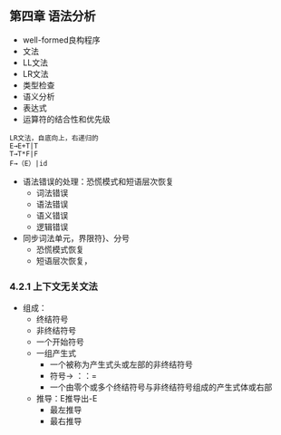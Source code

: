 ## 第四章 语法分析  
  - well-formed良构程序  
  - 文法  
  - LL文法
  - LR文法  
  - 类型检查
  - 语义分析  
  - 表达式  
  - 运算符的结合性和优先级  
~~~  
LR文法，自底向上，右递归的  
E→E+T|T
T→T*F|F
F→（E）|id
~~~  
  - 语法错误的处理：恐慌模式和短语层次恢复  
    - 词法错误
    - 语法错误  
    - 语义错误  
    - 逻辑错误  
  - 同步词法单元，界限符}、分号  
    - 恐慌模式恢复
    - 短语层次恢复，  
### 4.2.1 上下文无关文法  
- 组成：
  - 终结符号  
  - 非终结符号  
  - 一个开始符号  
  - 一组产生式  
    - 一个被称为产生式头或左部的非终结符号  
    - 符号→  ：：=  
    - 一个由零个或多个终结符号与非终结符号组成的产生式体或右部  
  - 推导：E推导出-E  
    - 最左推导  
    - 最右推导
